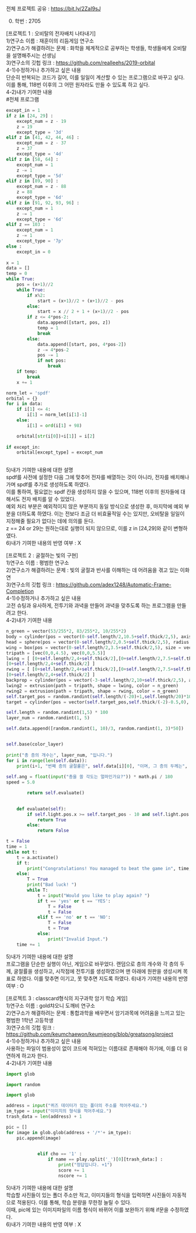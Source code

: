 전체 프로젝트 공유 : https://bit.ly/2ZaI9sJ  
  
0. 학번 : 2705  
  
[프로젝트 1 : 오비탈의 전자배치 나타내기]  
1)연구소 이름 : 재훈이의 리듬게임 연구소  
2)연구소가 해결하려는 문제 : 화학을 체계적으로 공부하는 학생들, 학생들에게 오비탈을 설명해주시는 선생님  
3)연구소의 깃헙 링크 : https://github.com/realleehs/2019-orbital  
4-1)수정하거나 추가하고 싶은 내용  
단순히 반복되는 코드가 길어, 이를 일일이 계산할 수 있는 프로그램으로 바꾸고 싶다. 이를 통해, 118번 이후의 그 어떤 원자라도 만들 수 있도록 하고 싶다.  
4-2)내가 기여한 내용  
#전체 프로그램  
```python
except_in = 1
if z in [24, 29] :
    except_num = z - 19
    z = 19
    except_type = '3d'
elif z in [41, 42, 44, 46] :
    except_num = z - 37
    z = 37
    except_type = '4d'
elif z in [58, 64] :
    except_num = 1
    z -= 1
    except_type = '5d'
elif z in [89, 90] :
    except_num = z - 88
    z = 88
    except_type = '6d'
elif z in [91, 92, 93, 96] :
    except_num = 1
    z -= 1
    except_type = '6d'
elif z == 103 :
    except_num = 1
    z -= 1
    except_type = '7p'
else :
    except_in = 0
    
x = 1
data = []
temp = 0
while True:
    pos = (x+1)//2
    while True:
        if x%2:
            start = (x+1)//2 + (x+1)//2 - pos
        else:
            start = x // 2 + 1 + (x+1)//2 - pos
        if z <= 4*pos-2:
            data.append([start, pos, z])
            temp = 1
            break
        else:
            data.append([start, pos, 4*pos-2])
            z -= 4*pos-2
            pos -= 1
            if not pos:
                break
    if temp:
        break
    x += 1

norm_let = 'spdf'
orbital = {}
for i in data:
    if i[1] <= 4:
        i[1] = norm_let[i[1]-1]
    else:
        i[1] = ord(i[1] + 98)

    orbital[str(i[0])+i[1]] = i[2]
    
if except_in:
    orbital[except_type] = except_num
    
```
5)내가 기여한 내용에 대한 설명  
spdf를 사전에 설정한 다음 그에 맞추어 전자를 배열하는 것이 아니라, 전자를 배치해나가며 spdf를 추가로 생성하도록 하였다.  
이를 통하여, 필요없는 spdf 칸을 생성하지 않을 수 있으며, 118번 이후의 원자들에 대해서도 전자 배치를 알 수 있었다.  
예외 처리 부분은 예외적이지 않은 부분까지 동일 방식으로 생성한 후, 마지막에 예외 부분을 더하도록 하였다. 이는 전보다 조금 더 비효율적일 수는 있지만, 
오비탈을 일일이 지정해줄 필요가 없다는 데에 의의를 둔다.  
z == 24 or 29는 원하는대로 실행이 되지 않으므로, 이를 z in [24,29]와 같이 변형하였다.  
6)내가 기여한 내용의 반영 여부 : X
  
  
[프로젝트 2 : 굴절하는 빛의 구현]  
1)연구소 이름 : 평범한 연구소  
2)연구소가 해결하려는 문제 : 빛의 굴절과 반사를 이해하는 데 어려움을 겪고 있는 이화연  
3)연구소의 깃헙 링크 : https://github.com/adex1248/Automatic-Frame-Completion  
4-1)수정하거나 추가하고 싶은 내용  
고전 슈팅과 유사하게, 전투기와 과녁을 만들어 과녁을 맞추도록 하는 프로그램을 만들려고 한다.  
4-2)내가 기여한 내용  

```python
n_green = vector(53/255*2, 83/255*2, 10/255*2)
body = cylinder(pos = vector(0-self.length/2,10.5+self.thick/2,5), axis = vector(0, -10, 0), color = n_green)
head = sphere(pos = vector(0-self.length/2,0.5+self.thick/2,5), radius = 1, color = n_green)
wing = box(pos = vector(0-self.length/2,3.5+self.thick/2,5), size = vector(12,1,1), color = n_green)
tripath = [vec(0,0,4.5), vec(0,0,5.5)]
lwing = [ [0+self.length/2,4+self.thick/2],[0+self.length/2,7.5+self.thick/2],[6+self.length/2,4+self.thick/2],\
[0+self.length/2,4+self.thick/2] ]
rwing = [ [0+self.length/2,4+self.thick/2],[0+self.length/2,7.5+self.thick/2],[-6+self.length/2,4+self.thick/2],\
[0+self.length/2,4+self.thick/2] ]
backprop = cylinder(pos = vector(-3-self.length/2,10+self.thick/2,5), axis = vector(6,0,0), radius = 0.5, color = n_green)
lwing2 = extrusion(path = tripath, shape = lwing, color = n_green)
rwing2 = extrusion(path = tripath, shape = rwing, color = n_green)        
self.target_pos = random.randint(self.length/(-20)+1,self.length/20)*10
target = cylinder(pos = vector(self.target_pos,self.thick/(-2)-0.5,0), axis = vector(0, -1, 0), radius = 10)
```
```python
self.length = random.randint(1,5) * 100
layer_num = random.randint(1, 5)
```
```python
self.data.append([random.randint(1, 10)/3, random.randint(1, 3)*50])
```
```python

self.base(color_layer)
                
print("총 층의 개수는", layer_num, "입니다.")
for i in range(len(self.data)):
    print(i+1, "번째 층의 굴절률은", self.data[i][0], "이며, 그 층의 두께는", self.data[i][1], "입니다.")
            
self.ang = float(input("총을 쏠 각도는 얼마인가요?")) * math.pi / 180
speed = 5.0
```
```python
        return self.evaluate()

  
    def evaluate(self):
        if self.light.pos.x >= self.target_pos - 10 and self.light.pos.x <= self.target_pos + 10 :
            return True
        else:
            return False
```
```python
t = False
time = 1
while not t:
    t = a.activate()
    if t:
        print("Congratulations! You managed to beat the game in", time, "times!")
    else:
        T = True
        print("Bad luck! ")
        while T:
            t = input("Would you like to play again? ")
            if t == 'yes' or t == 'YES':
                T = False
                t = False
            elif t == 'no' or t == 'NO':
                T = False
                t = True
            else:
                print("Invalid Input.")
    time += 1
```
5)내가 기여한 내용에 대한 설명  
프로그램을 단순한 실행이 아닌, 게임으로 바꾸었다. 랜덤으로 층의 개수와 각 층의 두께, 굴절률을 생성하고, 시작점에 전투기를 생성하였으며 맨 아래에 원판을 생성시켜 목표로 하였다. 이를 맞추면 이기고, 못 맞추면 지도록 하였다.
6)내가 기여한 내용의 반영 여부 : O  
  
  
[프로젝트 3 : classcard형식의 지구과학 암기 학습 게임]  
1)연구소 이름 : gold챠오니 도깨비 연구소  
2)연구소가 해결하려는 문제 : 통합과학을 배우면서 암기과목에 어려움을 느끼고 있는 평범한 1학년 고등학생  
3)연구소의 깃헙 링크 : https://github.com/keumchaewon/keumjeong/blob/greatsong/project  
4-1)수정하거나 추가하고 싶은 내용  
사용하는 파일이 범용성이 없이 코드에 적혀있는 이름대로 존재해야 하기에, 이를 더 유연하게 하고자 한다.  
4-2)내가 기여한 내용  
```python
import glob

import random

import glob

address = input("퀴즈 데이터가 있는 폴더의 주소를 적어주세요.")
im_type = input("이미지의 형식을 적어주세요.")
trash_data = len(address) + 1

pic = []
for image in glob.glob(address + '/*'+ im_type):
    pic.append(image)
    
```
```python
            elif cho == '1' :
                if name == play.split('_')[0][trash_data:] :
                    print("정답입니다. +1")
                    score += 1
                    nscore += 1
```
5)내가 기여한 내용에 대한 설명  
학습할 사진들이 있는 폴더 주소만 적고, 이미지들의 형식을 입력하면 사진들이 자동적으로 적용된다. 이를 통해, 학습 분량을 무한정 늘릴 수 있다.  
이때, pic에 있는 이미지파일의 이름 형식이 바뀌어 이를 보완하기 위해 if문을 수정하였다.  
6)내가 기여한 내용의 반영 여부 : X
